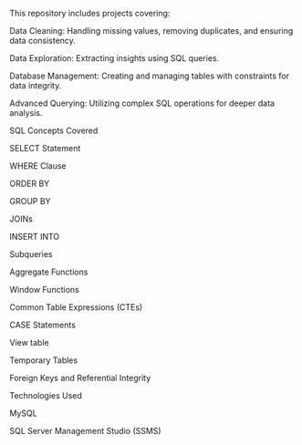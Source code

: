 This repository includes projects covering:

Data Cleaning: Handling missing values, removing duplicates, and ensuring data consistency.

Data Exploration: Extracting insights using SQL queries.

Database Management: Creating and managing tables with constraints for data integrity.

Advanced Querying: Utilizing complex SQL operations for deeper data analysis.

SQL Concepts Covered

SELECT Statement

WHERE Clause

ORDER BY

GROUP BY

JOINs

INSERT INTO

Subqueries

Aggregate Functions

Window Functions

Common Table Expressions (CTEs)

CASE Statements

View table

Temporary Tables

Foreign Keys and Referential Integrity

Technologies Used

MySQL

SQL Server Management Studio (SSMS)

